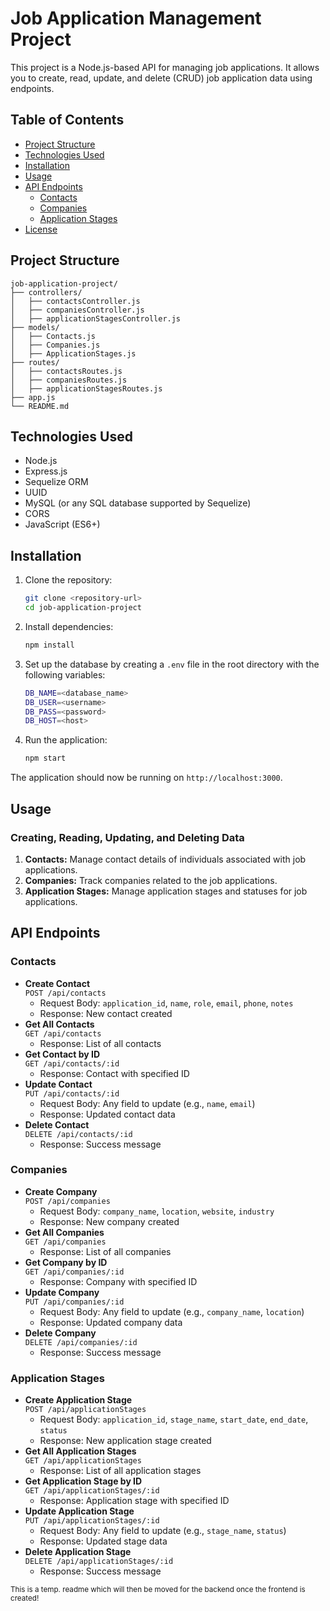 # Job Application Management Project

This project is a Node.js-based API for managing job applications. It allows you to create, read, update, and delete (CRUD) job application data using endpoints.

## Table of Contents

- [Project Structure](#project-structure)
- [Technologies Used](#technologies-used)
- [Installation](#installation)
- [Usage](#usage)
- [API Endpoints](#api-endpoints)
  - [Contacts](#contacts)
  - [Companies](#companies)
  - [Application Stages](#application-stages)
- [License](#license)

## Project Structure

```
job-application-project/
├── controllers/
│   ├── contactsController.js
│   ├── companiesController.js
│   ├── applicationStagesController.js
├── models/
│   ├── Contacts.js
│   ├── Companies.js
│   ├── ApplicationStages.js
├── routes/
│   ├── contactsRoutes.js
│   ├── companiesRoutes.js
│   ├── applicationStagesRoutes.js
├── app.js
└── README.md
```

## Technologies Used

- Node.js
- Express.js
- Sequelize ORM
- UUID
- MySQL (or any SQL database supported by Sequelize)
- CORS
- JavaScript (ES6+)

## Installation

1. Clone the repository:

   ```bash
   git clone <repository-url>
   cd job-application-project
   ```

2. Install dependencies:

   ```bash
   npm install
   ```

3. Set up the database by creating a `.env` file in the root directory with the following variables:

   ```bash
   DB_NAME=<database_name>
   DB_USER=<username>
   DB_PASS=<password>
   DB_HOST=<host>
   ```

4. Run the application:
   ```bash
   npm start
   ```

The application should now be running on `http://localhost:3000`.

## Usage

### Creating, Reading, Updating, and Deleting Data

1. **Contacts:** Manage contact details of individuals associated with job applications.
2. **Companies:** Track companies related to the job applications.
3. **Application Stages:** Manage application stages and statuses for job applications.

## API Endpoints

### Contacts

- **Create Contact**  
  `POST /api/contacts`
  - Request Body: `application_id`, `name`, `role`, `email`, `phone`, `notes`
  - Response: New contact created
- **Get All Contacts**  
  `GET /api/contacts`
  - Response: List of all contacts
- **Get Contact by ID**  
  `GET /api/contacts/:id`
  - Response: Contact with specified ID
- **Update Contact**  
  `PUT /api/contacts/:id`
  - Request Body: Any field to update (e.g., `name`, `email`)
  - Response: Updated contact data
- **Delete Contact**  
  `DELETE /api/contacts/:id`
  - Response: Success message

### Companies

- **Create Company**  
  `POST /api/companies`
  - Request Body: `company_name`, `location`, `website`, `industry`
  - Response: New company created
- **Get All Companies**  
  `GET /api/companies`
  - Response: List of all companies
- **Get Company by ID**  
  `GET /api/companies/:id`
  - Response: Company with specified ID
- **Update Company**  
  `PUT /api/companies/:id`
  - Request Body: Any field to update (e.g., `company_name`, `location`)
  - Response: Updated company data
- **Delete Company**  
  `DELETE /api/companies/:id`
  - Response: Success message

### Application Stages

- **Create Application Stage**  
  `POST /api/applicationStages`
  - Request Body: `application_id`, `stage_name`, `start_date`, `end_date`, `status`
  - Response: New application stage created
- **Get All Application Stages**  
  `GET /api/applicationStages`
  - Response: List of all application stages
- **Get Application Stage by ID**  
  `GET /api/applicationStages/:id`
  - Response: Application stage with specified ID
- **Update Application Stage**  
  `PUT /api/applicationStages/:id`
  - Request Body: Any field to update (e.g., `stage_name`, `status`)
  - Response: Updated stage data
- **Delete Application Stage**  
  `DELETE /api/applicationStages/:id`
  - Response: Success message

<small>This is a temp. readme which will then be moved for the backend once the frontend is created!</small>
